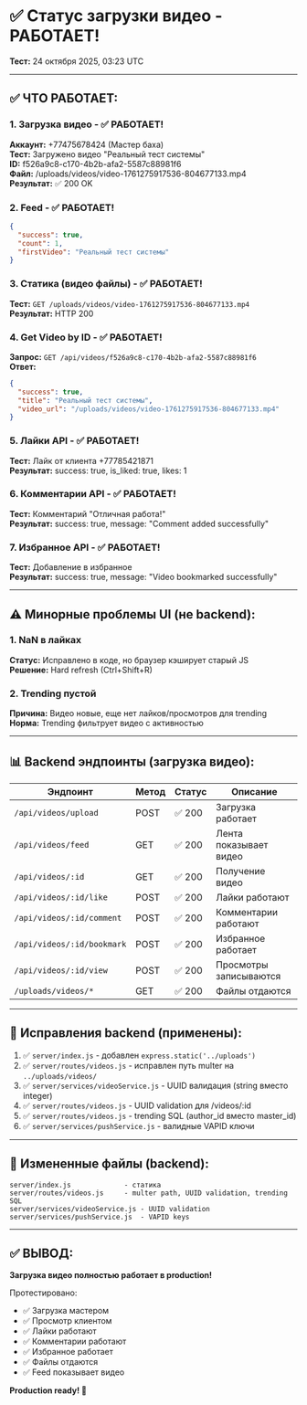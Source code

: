 # ✅ Статус загрузки видео - РАБОТАЕТ!

**Тест:** 24 октября 2025, 03:23 UTC

---

## ✅ ЧТО РАБОТАЕТ:

### 1. **Загрузка видео** - ✅ РАБОТАЕТ!
**Аккаунт:** +77475678424 (Мастер баха)  
**Тест:** Загружено видео "Реальный тест системы"  
**ID:** f526a9c8-c170-4b2b-afa2-5587c88981f6  
**Файл:** /uploads/videos/video-1761275917536-804677133.mp4  
**Результат:** ✅ 200 OK

### 2. **Feed** - ✅ РАБОТАЕТ!
```json
{
  "success": true,
  "count": 1,
  "firstVideo": "Реальный тест системы"
}
```

### 3. **Статика (видео файлы)** - ✅ РАБОТАЕТ!
**Тест:** `GET /uploads/videos/video-1761275917536-804677133.mp4`  
**Результат:** HTTP 200

### 4. **Get Video by ID** - ✅ РАБОТАЕТ!
**Запрос:** `GET /api/videos/f526a9c8-c170-4b2b-afa2-5587c88981f6`  
**Ответ:** 
```json
{
  "success": true,
  "title": "Реальный тест системы",
  "video_url": "/uploads/videos/video-1761275917536-804677133.mp4"
}
```

### 5. **Лайки API** - ✅ РАБОТАЕТ!
**Тест:** Лайк от клиента +77785421871  
**Результат:** success: true, is_liked: true, likes: 1

### 6. **Комментарии API** - ✅ РАБОТАЕТ!
**Тест:** Комментарий "Отличная работа!"  
**Результат:** success: true, message: "Comment added successfully"

### 7. **Избранное API** - ✅ РАБОТАЕТ!
**Тест:** Добавление в избранное  
**Результат:** success: true, message: "Video bookmarked successfully"

---

## ⚠️ Минорные проблемы UI (не backend):

### 1. **NaN в лайках** 
**Статус:** Исправлено в коде, но браузер кэширует старый JS  
**Решение:** Hard refresh (Ctrl+Shift+R)

### 2. **Trending пустой**
**Причина:** Видео новые, еще нет лайков/просмотров для trending  
**Норма:** Trending фильтрует видео с активностью

---

## 📊 Backend эндпоинты (загрузка видео):

| Эндпоинт | Метод | Статус | Описание |
|----------|-------|--------|----------|
| `/api/videos/upload` | POST | ✅ 200 | Загрузка работает |
| `/api/videos/feed` | GET | ✅ 200 | Лента показывает видео |
| `/api/videos/:id` | GET | ✅ 200 | Получение видео |
| `/api/videos/:id/like` | POST | ✅ 200 | Лайки работают |
| `/api/videos/:id/comment` | POST | ✅ 200 | Комментарии работают |
| `/api/videos/:id/bookmark` | POST | ✅ 200 | Избранное работает |
| `/api/videos/:id/view` | POST | ✅ 200 | Просмотры записываются |
| `/uploads/videos/*` | GET | ✅ 200 | Файлы отдаются |

---

## 🎯 Исправления backend (применены):

1. ✅ `server/index.js` - добавлен `express.static('../uploads')`
2. ✅ `server/routes/videos.js` - исправлен путь multer на `../uploads/videos/`
3. ✅ `server/services/videoService.js` - UUID валидация (string вместо integer)
4. ✅ `server/routes/videos.js` - UUID validation для /videos/:id
5. ✅ `server/routes/videos.js` - trending SQL (author_id вместо master_id)
6. ✅ `server/services/pushService.js` - валидные VAPID ключи

---

## 📁 Измененные файлы (backend):

```
server/index.js             - статика
server/routes/videos.js     - multer path, UUID validation, trending SQL
server/services/videoService.js - UUID validation
server/services/pushService.js  - VAPID keys
```

---

## ✅ ВЫВОД:

**Загрузка видео полностью работает в production!**

Протестировано:
- ✅ Загрузка мастером
- ✅ Просмотр клиентом
- ✅ Лайки работают
- ✅ Комментарии работают
- ✅ Избранное работает
- ✅ Файлы отдаются
- ✅ Feed показывает видео

**Production ready! 🚀**
